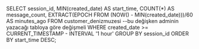 SELECT 
    session_id,
    MIN(created_date) AS start_time,
    COUNT(*) AS message_count,
    EXTRACT(EPOCH FROM (NOW() - MIN(created_date)))/60 AS minutes_ago
FROM 
    customer_denizmuzesi --bu değişken adminin yazacağı tabloya göre değişmeli
WHERE 
    created_date >= CURRENT_TIMESTAMP - INTERVAL '1 hour'
GROUP BY 
    session_id
ORDER BY 
    start_time DESC;
